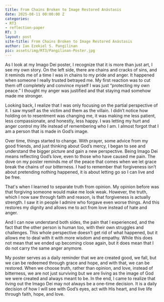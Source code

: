 ```yaml
---
title: From Chains Broken to Image Restored Anástasis
date: 2025-08-11 00:00:00 Z
categories:
- RT3
- reflection-paper
RT: 3
layout: post
site-title: From Chains Broken to Image Restored Anástasis
author: Ian Ezekiel S. Pangilinan
pic: assets/img/RT3/Pangilinan-Poster.jpg
---
```


As I look at my Imago Dei poster, I recognize that it is more than just art, I see my own story. On the left side, there are chains and cracks of sins, and it reminds me of a time I was in chains to my pride and anger. It happened when someone I really trusted betrayed me. My first reaction was to cut them off completely and convince myself I was just “protecting my own peace.” I thought my anger was justified and that staying mad somehow made me stronger.

Looking back, I realize that I was only focusing on the partial perspective of it. I saw myself as the victim and them as the villain. I didn’t notice how holding on to resentment was changing me, it was making me less patient, less compassionate, and honestly, less happy. I was letting my hurt and anger control my life instead of remembering who I am. I almost forgot that I am a person that is made in God’s image.

Over time, things started to change. With prayer, some advice from my good friends, and just thinking about God’s mercy, I began to see and understand the bigger picture and gain a new perspective. Being Imago Dei means reflecting God’s love, even to those who have caused me pain. The dove on my poster reminds me of the peace that comes when we let grace break the chains of our bitterness. I had to remember that forgiveness isn’t about pretending nothing happened, it is about letting go so I can live and be free.

That's when I learned to separate truth from opinion. My opinion before was that forgiving someone would make me look weak. However, the truth, which I now saw through faith and reason, is that forgiveness is actually strength. I saw it in people I admire who forgave even worse things. And this restores my dignity and allows me to act from love instead of hate and anger.

And I can now understand both sides, the pain that I experienced, and the fact that the other person is human too, with their own struggles and challenges. This whole perspective doesn’t get rid of what happened, but it allows me to deal with it with more wisdom and empathy. While this does not mean that we ended up becoming close again, but it does mean that I do not carry the same anger anymore.

My poster serves as a daily reminder that we are created good, we fall, but we can be redeemed through grace and hope, and with that, we can be restored. When we choose truth, rather than opinion, and love, instead of bitterness, we are not just surviving but we are living as the image of God we were created and always meant to be. In the end, I came to realize that living out the Imago Dei may not always be a one-time decision. It is a daily decision of how I will see with God’s eyes, act with His heart, and live life through faith, hope, and love.
